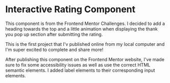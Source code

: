 # Interactive Rating Component
This component is from the Frontend Mentor Challenges. I decided to add
a heading towards the top and a little animation when displaying the
thank you pop up section after submitting the rating.

This is the first project that I'v published online from my local
computer and I'm super excited to complete and share more!

After publishing this component on the Frontend Mentor website, I've made sure to fix some accessibility issues as well as use the correct HTML semantic elements. I added label elements to their corresponding input elements.